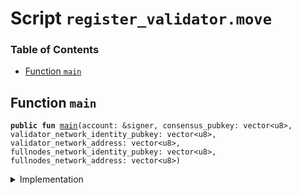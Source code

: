 
<a name="SCRIPT"></a>

# Script `register_validator.move`

### Table of Contents

-  [Function `main`](#SCRIPT_main)



<a name="SCRIPT_main"></a>

## Function `main`



<pre><code><b>public</b> <b>fun</b> <a href="#SCRIPT_main">main</a>(account: &signer, consensus_pubkey: vector&lt;u8&gt;, validator_network_identity_pubkey: vector&lt;u8&gt;, validator_network_address: vector&lt;u8&gt;, fullnodes_network_identity_pubkey: vector&lt;u8&gt;, fullnodes_network_address: vector&lt;u8&gt;)
</code></pre>



<details>
<summary>Implementation</summary>


<pre><code><b>fun</b> <a href="#SCRIPT_main">main</a>(
    account: &signer,
    consensus_pubkey: vector&lt;u8&gt;,
    validator_network_identity_pubkey: vector&lt;u8&gt;,
    validator_network_address: vector&lt;u8&gt;,
    fullnodes_network_identity_pubkey: vector&lt;u8&gt;,
    fullnodes_network_address: vector&lt;u8&gt;,
) {
    <a href="../../modules/doc/validator_config.md#0x0_ValidatorConfig_set_config">ValidatorConfig::set_config</a>(
        account,
        Transaction::sender(),
        consensus_pubkey,
        validator_network_identity_pubkey,
        validator_network_address,
        fullnodes_network_identity_pubkey,
        fullnodes_network_address
    );
    <a href="../../modules/doc/libra_system.md#0x0_LibraSystem_add_validator">LibraSystem::add_validator</a>(Transaction::sender());


    <b>let</b> sender = <a href="../../modules/doc/signer.md#0x0_Signer_address_of">Signer::address_of</a>(account);
    // Validating nodes need <b>to</b> accept all currencies in order <b>to</b> receive txn fees
    <b>if</b> (!<a href="../../modules/doc/libra_account.md#0x0_LibraAccount_accepts_currency">LibraAccount::accepts_currency</a>&lt;<a href="../../modules/doc/coin1.md#0x0_Coin1_T">Coin1::T</a>&gt;(sender)) {
        <a href="../../modules/doc/libra_account.md#0x0_LibraAccount_add_currency">LibraAccount::add_currency</a>&lt;<a href="../../modules/doc/coin1.md#0x0_Coin1_T">Coin1::T</a>&gt;(account)
    };
    <b>if</b> (!<a href="../../modules/doc/libra_account.md#0x0_LibraAccount_accepts_currency">LibraAccount::accepts_currency</a>&lt;<a href="../../modules/doc/coin2.md#0x0_Coin2_T">Coin2::T</a>&gt;(sender)) {
        <a href="../../modules/doc/libra_account.md#0x0_LibraAccount_add_currency">LibraAccount::add_currency</a>&lt;<a href="../../modules/doc/coin2.md#0x0_Coin2_T">Coin2::T</a>&gt;(account)
    };
    <b>if</b> (!<a href="../../modules/doc/libra_account.md#0x0_LibraAccount_accepts_currency">LibraAccount::accepts_currency</a>&lt;<a href="../../modules/doc/lbr.md#0x0_LBR_T">LBR::T</a>&gt;(sender)) {
        <a href="../../modules/doc/libra_account.md#0x0_LibraAccount_add_currency">LibraAccount::add_currency</a>&lt;<a href="../../modules/doc/lbr.md#0x0_LBR_T">LBR::T</a>&gt;(account)
    };
}
</code></pre>



</details>
